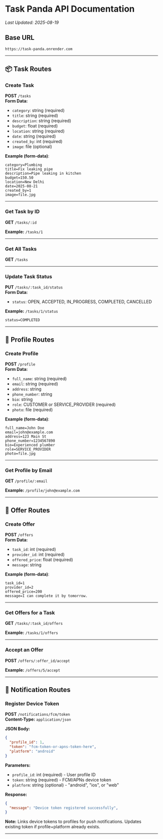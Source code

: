 
# Task Panda API Documentation

_Last Updated: 2025-08-19_

## Base URL

```
https://task-panda.onrender.com
```

---

## 📦 Task Routes

### Create Task
**POST** `/tasks`  
**Form Data:**  
- `category`: string (required)  
- `title`: string (required)  
- `description`: string (required)  
- `budget`: float (required)  
- `location`: string (required)  
- `date`: string (required)  
- `created_by`: int (required)  
- `image`: file (optional)  

**Example (form-data)**:
```
category=Plumbing
title=Fix leaking pipe
description=Pipe leaking in kitchen
budget=150.50
location=New Delhi
date=2025-08-21
created_by=1
image=file.jpg
```

---

### Get Task by ID  
**GET** `/tasks/:id`

**Example:** `/tasks/1`

---

### Get All Tasks  
**GET** `/tasks`

---

### Update Task Status  
**PUT** `/tasks/:task_id/status`  
**Form Data:**  
- `status`: OPEN, ACCEPTED, IN_PROGRESS, COMPLETED, CANCELLED

**Example:** `/tasks/1/status`  
```
status=COMPLETED
```

---

## 👤 Profile Routes

### Create Profile  
**POST** `/profile`  
**Form Data:**  
- `full_name`: string (required)  
- `email`: string (required)  
- `address`: string  
- `phone_number`: string  
- `bio`: string  
- `role`: CUSTOMER or SERVICE_PROVIDER (required)  
- `photo`: file (required)

**Example (form-data)**:
```
full_name=John Doe
email=john@example.com
address=123 Main St
phone_number=1234567890
bio=Experienced plumber
role=SERVICE_PROVIDER
photo=file.jpg
```

---

### Get Profile by Email  
**GET** `/profile/:email`

**Example:** `/profile/john@example.com`

---

## 💼 Offer Routes

### Create Offer  
**POST** `/offers`  
**Form Data:**  
- `task_id`: int (required)  
- `provider_id`: int (required)  
- `offered_price`: float (required)  
- `message`: string  

**Example (form-data)**:
```
task_id=1
provider_id=2
offered_price=200
message=I can complete it by tomorrow.
```

---

### Get Offers for a Task  
**GET** `/tasks/:task_id/offers`  

**Example:** `/tasks/1/offers`

---

### Accept an Offer  
**POST** `/offers/:offer_id/accept`  

**Example:** `/offers/5/accept`

---

## 🔔 Notification Routes

### Register Device Token  
**POST** `/notifications/fcm/token`  
**Content-Type:** `application/json`  

**JSON Body:**
```json
{
  "profile_id": 1,
  "token": "fcm-token-or-apns-token-here",
  "platform": "android"
}
```

**Parameters:**
- `profile_id`: int (required) - User profile ID  
- `token`: string (required) - FCM/APNs device token  
- `platform`: string (optional) - "android", "ios", or "web"

**Response:**
```json
{
  "message": "Device token registered successfully",
}
```

**Note:** Links device tokens to profiles for push notifications. Updates existing token if profile+platform already exists.

---

